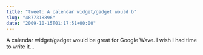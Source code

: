 ```yaml
---
title: "tweet: A calendar widget/gadget would b"
slug: "4877318896"
date: "2009-10-15T01:17:51+00:00"
---
```

A calendar widget/gadget would be great for Google Wave. I wish I had time to write it...